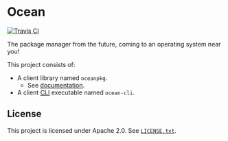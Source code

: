 # Ocean

[![Travis CI](https://travis-ci.com/oceanpkg/ocean.svg?branch=master)](https://travis-ci.com/oceanpkg/ocean)

The package manager from the future, coming to an operating system near you!

This project consists of:
- A client library named `oceanpkg`.
  - See [documentation](https://docs.rs/oceanpkg).
- A client [CLI] executable named `ocean-cli`.

## License

This project is licensed under Apache 2.0. See [`LICENSE.txt`].

[CLI]: https://en.wikipedia.org/wiki/Command-line_interface
[`LICENSE.txt`]: https://github.com/oceanpkg/ocean/blob/master/LICENSE.txt
